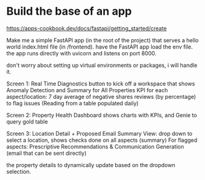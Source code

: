 # Build the base of an app

https://apps-cookbook.dev/docs/fastapi/getting_started/create

Make me a simple FastAPI app (in the root of the project) that serves a hello world index.html file (in /frontend).
have the FastAPI app load the env file.
the app runs directly with uvicorn and listens on port 8000.

don't worry about setting up virtual environments or packages, i will handle it.

Screen 1: Real Time Diagnostics
button to kick off a workspace that shows Anomaly Detection and Summary for All Properties 
KPI for each aspect/location: 7 day average of negative shares reviews (by percentage) to flag issues
(Reading from a table populated daily)

Screen 2: Property Health Dashboard
shows charts with KPIs, and Genie to query gold table

Screen 3: Location Detail + Proposed Email
Summary View: drop down to select a location, shows checks done on all aspects (summary)
For flagged aspects: Prescriptive Recommendations & Communication Generation (email that can be sent directly)

the property details to dynamically update based on the dropdown selection.